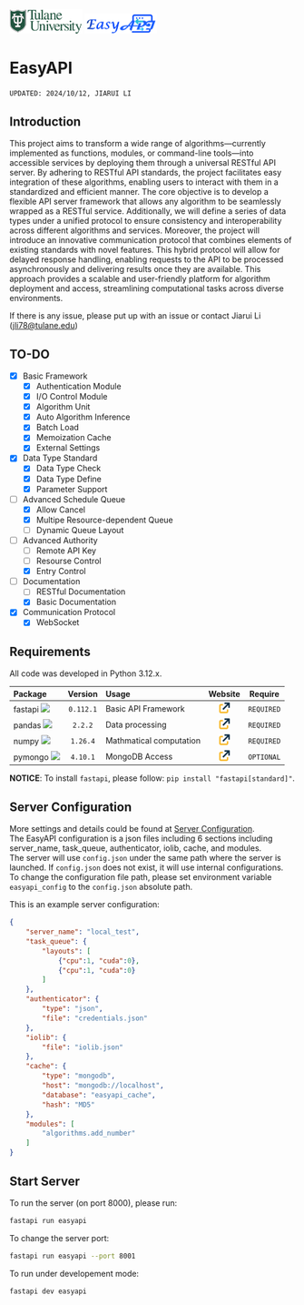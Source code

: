 <img src="images/tulane_long.png" width="128px">
<img src="images/icon_long.png" width="128px"> 

# EasyAPI
`UPDATED: 2024/10/12, JIARUI LI`

## Introduction
This project aims to transform a wide range of algorithms—currently implemented as functions, modules, or command-line tools—into accessible services by deploying them through a universal RESTful API server. By adhering to RESTful API standards, the project facilitates easy integration of these algorithms, enabling users to interact with them in a standardized and efficient manner.
The core objective is to develop a flexible API server framework that allows any algorithm to be seamlessly wrapped as a RESTful service. Additionally, we will define a series of data types under a unified protocol to ensure consistency and interoperability across different algorithms and services.
Moreover, the project will introduce an innovative communication protocol that combines elements of existing standards with novel features. This hybrid protocol will allow for delayed response handling, enabling requests to the API to be processed asynchronously and delivering results once they are available.
This approach provides a scalable and user-friendly platform for algorithm deployment and access, streamlining computational tasks across diverse environments.

If there is any issue, please put up with an issue or contact Jiarui Li (jli78@tulane.edu)

## TO-DO
- [x] Basic Framework
  - [x] Authentication Module
  - [x] I/O Control Module
  - [x] Algorithm Unit
  - [x] Auto Algorithm Inference
  - [x] Batch Load
  - [x] Memoization Cache
  - [x] External Settings
- [x] Data Type Standard
  - [x] Data Type Check
  - [x] Data Type Define
  - [x] Parameter Support
- [ ] Advanced Schedule Queue
  - [x] Allow Cancel
  - [x] Multipe Resource-dependent Queue
  - [ ] Dynamic Queue Layout
- [ ] Advanced Authority
  - [ ] Remote API Key
  - [ ] Resourse Control
  - [x] Entry Control
- [ ] Documentation
  - [ ] RESTful Documentation
  - [x] Basic Documentation
- [x] Communication Protocol
  - [x] WebSocket

## Requirements
All code was developed in Python 3.12.x.

|Package|Version|Usage|Website|Require|
|:------|:-----:|:----|:-----:|:-----:|
|fastapi <img src="https://fastapi.tiangolo.com/img/logo-margin/logo-teal.png" width="64pt">|`0.112.1`|Basic API Framework|[<img src="/images/icons/link.png" width="20pt">](https://fastapi.tiangolo.com/)|`REQUIRED`|
|pandas <img src="https://pandas.pydata.org/docs/_static/pandas.svg" width="52pt">|`2.2.2`|Data processing|[<img src="/images/icons/link.png" width="20pt">](https://pandas.pydata.org/)|`REQUIRED`|
|numpy <img src="https://numpy.org/images/logo.svg" width="16pt">|`1.26.4`|Mathmatical computation|[<img src="/images/icons/link.png" width="20pt">](https://numpy.org/)|`REQUIRED`|
|pymongo <img src="https://webimages.mongodb.com/_com_assets/cms/kuyjf3vea2hg34taa-horizontal_default_slate_blue.svg?auto=format%252Ccompress" width="64pt">|`4.10.1`|MongoDB Access|[<img src="/images/icons/link.png" width="20pt">](https://www.mongodb.com/zh-cn/docs/languages/python/pymongo-driver/current/)|`OPTIONAL`|

**NOTICE**: To install `fastapi`, please follow: `pip install "fastapi[standard]"`.

## Server Configuration
More settings and details could be found at [Server Configuration](/docs/config_guide.md).  
The EasyAPI configuration is a json files including 6 sections including server_name, task_queue, authenticator, iolib, cache, and modules.  
The server will use `config.json` under the same path where the server is launched. If `config.json` does not exist, it will use internal configurations.  
To change the configuration file path, please set environment variable `easyapi_config` to the `config.json` absolute path.

This is an example server configuration:
```json
{
    "server_name": "local_test",
    "task_queue": {
        "layouts": [
            {"cpu":1, "cuda":0},
            {"cpu":1, "cuda":0}
        ]
    },
    "authenticator": {
        "type": "json",
        "file": "credentials.json"
    },
    "iolib": {
        "file": "iolib.json"
    },
    "cache": {
        "type": "mongodb",
        "host": "mongodb://localhost",
        "database": "easyapi_cache",
        "hash": "MD5"
    },
    "modules": [
        "algorithms.add_number"
    ]
}
```


## Start Server
To run the server (on port 8000), please run:
```bash
fastapi run easyapi
```
To change the server port:
```bash
fastapi run easyapi --port 8001
```
To run under developement mode:
```bash
fastapi dev easyapi
```